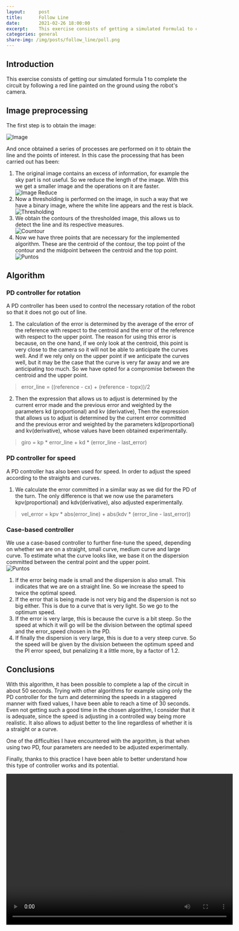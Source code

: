 ```yaml
---
layout:     post
title:      Follow Line
date:       2021-02-26 18:00:00
excerpt:    This exercise consists of getting a simulated Formula1 to complete the circuit following a red line. Using the robot camera for this.
categories: general
share-img: /img/posts/follow_line/poll.png
---
```

## Introduction
This exercise consists of getting our simulated formula 1 to complete the circuit by following a red line painted on the ground using the robot's camera. 

## Image preprocessing

The first step is to obtain the image:    

![Image](/MUVA-Vision-Robotica/img/posts/follow-line/frame.png)   

And once obtained a series of processes are performed on it to obtain the line and the points of interest. In this case the processing that has been carried out has been:   

   1. The original image contains an excess of information, for example the sky part is not useful. So we reduce the length of the image. With this we get a smaller image and the operations on it are faster.      
        ![Image Reduce](/MUVA-Vision-Robotica/img/posts/follow-line/frame_reduce.png)   
   2. Now a thresholding is performed on the image, in such a way that we have a binary image, where the white line appears and the rest is black.   
        ![Thresholding](/MUVA-Vision-Robotica/img/posts/follow-line/filtrado.png)   
   3. We obtain the contours of the thresholded image, this allows us to detect the line and its respective measures.   
        ![Countour](/MUVA-Vision-Robotica/img/posts/follow-line/contour.png)   
   4. Now we have three points that are necessary for the implemented algorithm. These are the centroid of the contour, the top point of the contour and the midpoint between the centroid and the top point.   
        ![Puntos](/MUVA-Vision-Robotica/img/posts/follow-line/puntos.png)   
        
## Algorithm   

### PD controller for rotation
A PD controller has been used to control the necessary rotation of the robot so that it does not go out of line.   
   1. The calculation of the error is determined by the average of the error of the reference with respect to the centroid and the error of the reference with respect to the upper point. The reason for using this error is because, on the one hand, if we only look at the centroid, this point is very close to the camera so it will not be able to anticipate the curves well. And if we rely only on the upper point if we anticipate the curves well, but it may be the case that the curve is very far away and we are anticipating too much. So we have opted for a compromise between the centroid and the upper point.    
   > error_line = ((reference - cx) + (reference - topx))/2
   2. Then the expression that allows us to adjust is determined by the current error made and the previous error and weighted by the parameters kd (proportional) and kv (derivative), Then the expression that allows us to adjust is determined by the current error committed and the previous error and weighted by the parameters kd(proportional) and kv(derivative), whose values have been obtained experimentally.   
   >  giro = kp * error_line + kd * (error_line - last_error)

### PD controller for speed
A PD controller has also been used for speed. In order to adjust the speed according to the straights and curves.   
   1. We calculate the error committed in a similar way as we did for the PD of the turn. The only difference is that we now use the parameters kpv(proportional) and kdv(derivative), also adjusted experimentally.   
   > vel_error = kpv * abs(error_line) + abs(kdv * (error_line - last_error))

### Case-based controller
We use a case-based controller to further fine-tune the speed, depending on whether we are on a straight, small curve, medium curve and large curve. To estimate what the curve looks like, we base it on the dispersion committed between the central point and the upper point.     
   ![Puntos](/MUVA-Vision-Robotica/img/posts/follow-line/curva.png)    
       
   1. If the error being made is small and the dispersion is also small. This indicates that we are on a straight line. So we increase the speed to twice the optimal speed.     
   2. If the error that is being made is not very big and the dispersion is not so big either. This is due to a curve that is very light. So we go to the optimum speed.      
   3. If the error is very large, this is because the curve is a bit steep. So the speed at which it will go will be the division between the optimal speed and the error_speed chosen in the PD.    
   4. If finally the dispersion is very large, this is due to a very steep curve. So the speed will be given by the division between the optimum speed and the PI error speed, but penalizing it a little more, by a factor of 1.2.     

## Conclusions
With this algorithm, it has been possible to complete a lap of the circuit in about 50 seconds. Trying with other algorithms for example using only the PD controller for the turn and determining the speeds in a staggered manner with fixed values, I have been able to reach a time of 30 seconds. Even not getting such a good time in the chosen algorithm, I consider that it is adequate, since the speed is adjusting in a controlled way being more realistic. It also allows to adjust better to the line regardless of whether it is a straight or a curve.    

One of the difficulties I have encountered with the argorithm, is that when using two PD, four parameters are needed to be adjusted experimentally.   

Finally, thanks to this practice I have been able to better understand how this type of controller works and its potential.    

<div style="text-align: center">
    <video width="600px" height="400px" controls preload> 
        <source src="/MUVA-Vision-Robotica/img/follow_line_solution.mp4"></source> 
    </video>
</div>
